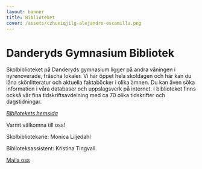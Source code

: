 ```yaml
---
layout: banner
title: Biblioteket
cover: /assets/czhuxiqjilg-alejandro-escamilla.png
---
```

# Danderyds Gymnasium Bibliotek
Skolbiblioteket på Danderyds gymnasium ligger på andra våningen i nyrenoverade, fräscha lokaler. 
Vi har öppet hela skoldagen och här kan du låna skönlitteratur och aktuella faktaböcker i olika ämnen. Du kan även söka information i våra databaser och uppslagsverk på internet. I biblioteket finns också vår fina tidskriftsavdelning med ca 70 olika tidskrifter och dagstidningar.

[<i>Bibliotekets hemsida</i>](https://dagybibliotek.wordpress.com/)

Varmt välkomna till oss!

Skolbibliotekarie: Monica Liljedahl 

Biblioteksassistent: Kristina Tingvall.

<a class="profile__link" href="mailto:biblioteket@dagy.danderyd.se">
		Maila oss
	</a>
